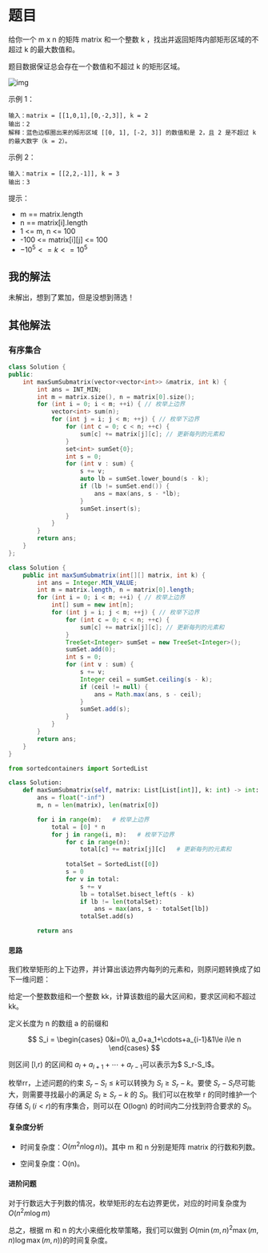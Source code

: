 # 题目

给你一个 m x n 的矩阵 matrix 和一个整数 k ，找出并返回矩阵内部矩形区域的不超过 k 的最大数值和。

题目数据保证总会存在一个数值和不超过 k 的矩形区域。

 ![img](https://assets.leetcode.com/uploads/2021/03/18/sum-grid.jpg)

示例 1：

```
输入：matrix = [[1,0,1],[0,-2,3]], k = 2
输出：2
解释：蓝色边框圈出来的矩形区域 [[0, 1], [-2, 3]] 的数值和是 2，且 2 是不超过 k 的最大数字（k = 2）。
```


示例 2：

```
输入：matrix = [[2,2,-1]], k = 3
输出：3
```


提示：

- m == matrix.length
- n == matrix[i].length
- 1 <= m, n <= 100
- -100 <= matrix[i]\[j] <= 100
- $-10^5 <= k <= 10^5$

## 我的解法

未解出，想到了累加，但是没想到筛选！

## 其他解法

### 有序集合

```c++
class Solution {
public:
    int maxSumSubmatrix(vector<vector<int>> &matrix, int k) {
        int ans = INT_MIN;
        int m = matrix.size(), n = matrix[0].size();
        for (int i = 0; i < m; ++i) { // 枚举上边界
            vector<int> sum(n);
            for (int j = i; j < m; ++j) { // 枚举下边界
                for (int c = 0; c < n; ++c) {
                    sum[c] += matrix[j][c]; // 更新每列的元素和
                }
                set<int> sumSet{0};
                int s = 0;
                for (int v : sum) {
                    s += v;
                    auto lb = sumSet.lower_bound(s - k);
                    if (lb != sumSet.end()) {
                        ans = max(ans, s - *lb);
                    }
                    sumSet.insert(s);
                }
            }
        }
        return ans;
    }
};
```

```java
class Solution {
    public int maxSumSubmatrix(int[][] matrix, int k) {
        int ans = Integer.MIN_VALUE;
        int m = matrix.length, n = matrix[0].length;
        for (int i = 0; i < m; ++i) { // 枚举上边界
            int[] sum = new int[n];
            for (int j = i; j < m; ++j) { // 枚举下边界
                for (int c = 0; c < n; ++c) {
                    sum[c] += matrix[j][c]; // 更新每列的元素和
                }
                TreeSet<Integer> sumSet = new TreeSet<Integer>();
                sumSet.add(0);
                int s = 0;
                for (int v : sum) {
                    s += v;
                    Integer ceil = sumSet.ceiling(s - k);
                    if (ceil != null) {
                        ans = Math.max(ans, s - ceil);
                    }
                    sumSet.add(s);
                }
            }
        }
        return ans;
    }
}
```

```python
from sortedcontainers import SortedList

class Solution:
    def maxSumSubmatrix(self, matrix: List[List[int]], k: int) -> int:
        ans = float("-inf")
        m, n = len(matrix), len(matrix[0])

        for i in range(m):   # 枚举上边界
            total = [0] * n
            for j in range(i, m):   # 枚举下边界
                for c in range(n):
                    total[c] += matrix[j][c]   # 更新每列的元素和
                
                totalSet = SortedList([0])
                s = 0
                for v in total:
                    s += v
                    lb = totalSet.bisect_left(s - k)
                    if lb != len(totalSet):
                        ans = max(ans, s - totalSet[lb])
                    totalSet.add(s)

        return ans
```

#### 思路

我们枚举矩形的上下边界，并计算出该边界内每列的元素和，则原问题转换成了如下一维问题：

给定一个整数数组和一个整数 kk，计算该数组的最大区间和，要求区间和不超过 kk。

定义长度为 n 的数组 a 的前缀和

$$
S_i = \begin{cases} 0&i=0\\ a_0+a_1+\cdots+a_{i-1}&1\le i\le n \end{cases}
$$

则区间 [l,r) 的区间和 $a_l+a_{l+1}+\cdots+a_{r-1}$可以表示为$ S_r-S_l$。

枚举rr，上述问题的约束 $S_r-S_l\le k$可以转换为 $S_l\ge S_r-k$。要使 $S_r-S_l$尽可能大，则需要寻找最小的满足 $S_l\ge S_r-k$ 的 $S_l$。我们可以在枚举 r 的同时维护一个存储 $S_i\ (i<r)$的有序集合，则可以在 O(logn) 的时间内二分找到符合要求的 $S_l$。

#### 复杂度分析

- 时间复杂度：$O(m^2n\log n)$)。其中 m 和 n 分别是矩阵 matrix 的行数和列数。

- 空间复杂度：O(n)。


#### 进阶问题

对于行数远大于列数的情况，枚举矩形的左右边界更优，对应的时间复杂度为 $O(n^2m\log m)$

总之，根据 m 和 n 的大小来细化枚举策略，我们可以做到 $O(\min(m,n)^2\max(m,n)\log\max(m,n))$的时间复杂度。

